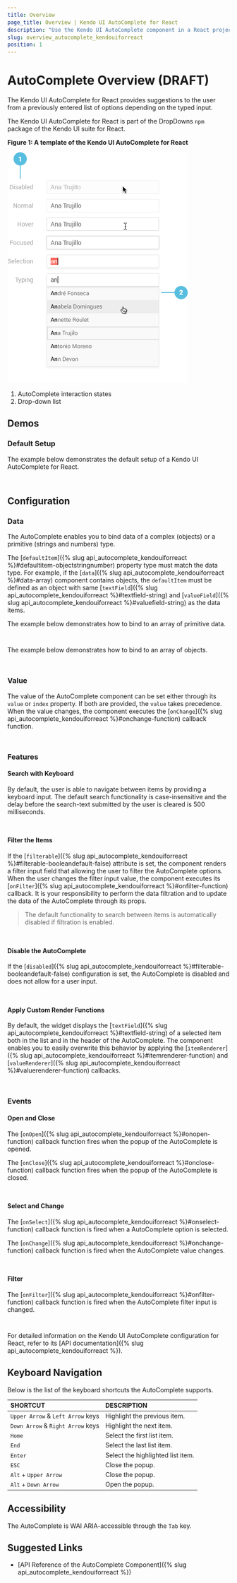 ```yaml
---
title: Overview
page_title: Overview | Kendo UI AutoComplete for React
description: "Use the Kendo UI AutoComplete component in a React project."
slug: overview_autocomplete_kendouiforreact
position: 1
---
```


# AutoComplete Overview (DRAFT)

The Kendo UI AutoComplete for React provides suggestions to the user from a previously entered list of options depending on the typed input.

The Kendo UI AutoComplete for React is part of the DropDowns `npm` package of the Kendo UI suite for React.

**Figure 1: A template of the Kendo UI AutoComplete for React**

![Template of the Kendo UI AutoComplete for React](images/autocomplete.png)

1. AutoComplete interaction states
2. Drop-down list

## Demos

### Default Setup

The example below demonstrates the default setup of a Kendo UI AutoComplete for React.

```html-preview

```
```jsx

```

## Configuration

### Data

The AutoComplete enables you to bind data of a complex (objects) or a primitive (strings and numbers) type.

The [`defaultItem`]({% slug api_autocomplete_kendouiforreact %}#defaultitem-objectstringnumber) property type must match the data type. For example, if the [`data`]({% slug api_autocomplete_kendouiforreact %}#data-array) component contains objects, the `defaultItem` must be defined as an object with same [`textField`]({% slug api_autocomplete_kendouiforreact %}#textfield-string) and [`valueField`]({% slug api_autocomplete_kendouiforreact %}#valuefield-string) as the data items.

The example below demonstrates how to bind to an array of primitive data.

```html

```
```jsx

```

The example below demonstrates how to bind to an array of objects.

```html

```
```jsx

```

### Value

The value of the AutoComplete component can be set either through its `value` or `index` property. If both are provided, the `value` takes precedence. When the value changes, the component executes the [`onChange`]({% slug api_autocomplete_kendouiforreact %}#onchange-function) callback function.

```html-preview
```
```jsx
```

### Features

#### Search with Keyboard

By default, the user is able to navigate between items by providing a keyboard input. The default search functionality is case-insensitive and the delay before the search-text submitted by the user is cleared is 500 milliseconds.

```html-preview
```
```jsx
```

#### Filter the Items

If the [`filterable`]({% slug api_autocomplete_kendouiforreact %}#filterable-booleandefault-false) attribute is set, the component renders a filter input field that allowing the user to filter the AutoComplete options. When the user changes the filter input value, the component executes its [`onFilter`]({% slug api_autocomplete_kendouiforreact %}#onfilter-function) callback. It is your responsibility to perform the data filtration and to update the data of the AutoComplete through its props.

> The default functionality to search between items is automatically disabled if filtration is enabled.

```html-preview
```
```jsx
```

#### Disable the AutoComplete

If the [`disabled`]({% slug api_autocomplete_kendouiforreact %}#filterable-booleandefault-false) configuration is set, the AutoComplete is disabled and does not allow for a user input.

```html-preview
```
```jsx
```

#### Apply Custom Render Functions

By default, the widget displays the [`textField`]({% slug api_autocomplete_kendouiforreact %}#textfield-string) of a selected item both in the list and in the header of the AutoComplete. The component enables you to easily overwrite this behavior by applying the [`itemRenderer`]({% slug api_autocomplete_kendouiforreact %}#itemrenderer-function) and [`valueRenderer`]({% slug api_autocomplete_kendouiforreact %}#valuerenderer-function) callbacks.

```html-preview
```
```jsx
```

### Events

#### Open and Close

The [`onOpen`]({% slug api_autocomplete_kendouiforreact %}#onopen-function) callback function fires when the popup of the AutoComplete is opened.

The [`onClose`]({% slug api_autocomplete_kendouiforreact %}#onclose-function) callback function fires when the popup of the AutoComplete is closed.

```html
```
```jsx
```

#### Select and Change

The [`onSelect`]({% slug api_autocomplete_kendouiforreact %}#onselect-function) callback function is fired when a AutoComplete option is selected.

The [`onChange`]({% slug api_autocomplete_kendouiforreact %}#onchange-function) callback function is fired when the AutoComplete value changes.

```html
```
```jsx
```

#### Filter

The [`onFilter`]({% slug api_autocomplete_kendouiforreact %}#onfilter-function) callback function is fired when the AutoComplete filter input is changed.

```html
```
```jsx
```

For detailed information on the Kendo UI AutoComplete configuration for React, refer to its [API documentation]({% slug api_autocomplete_kendouiforreact %}).

## Keyboard Navigation

Below is the list of the keyboard shortcuts the AutoComplete supports.

| SHORTCUT                            | DESCRIPTION         |
|:---                                 |:---                 |
| `Upper Arrow` & `Left Arrow` keys   | Highlight the previous item.      |
| `Down Arrow` & `Right Arrow` keys   | Highlight the next item.          |
| `Home`                              | Select the first list item.       |
| `End`                               | Select the last list item.        |
| `Enter`                             | Select the highlighted list item. |
| `ESC`                               | Close the popup.                  |
| `Alt` + `Upper Arrow`               | Close the popup.                  |
| `Alt` + `Down Arrow`                | Open the popup.                   |

## Accessibility

The AutoComplete is WAI ARIA-accessible through the `Tab` key.

## Suggested Links

* [API Reference of the AutoComplete Component]({% slug api_autocomplete_kendouiforreact %})
